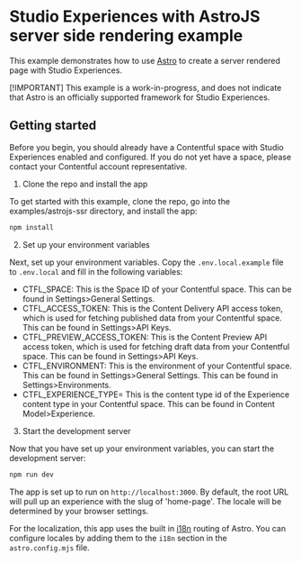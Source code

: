 # Studio Experiences with AstroJS server side rendering example

This example demonstrates how to use [Astro](https://astro.build/) to create a server rendered page with Studio Experiences.

[!IMPORTANT]
This example is a work-in-progress, and does not indicate that Astro is an officially supported framework for Studio Experiences. 

## Getting started

Before you begin, you should already have a Contentful space with Studio Experiences enabled and configured. If you do not yet have a space, please contact your Contentful account representative.

1. Clone the repo and install the app

To get started with this example, clone the repo, go into the examples/astrojs-ssr directory, and install the app:

```bash
npm install
```

2. Set up your environment variables

Next, set up your environment variables. Copy the `.env.local.example` file to `.env.local` and fill in the following variables:

- CTFL_SPACE: This is the Space ID of your Contentful space. This can be found in Settings>General Settings.
- CTFL_ACCESS_TOKEN: This is the Content Delivery API access token, which is used for fetching published data from your Contentful space. This can be found in Settings>API Keys.
- CTFL_PREVIEW_ACCESS_TOKEN: This is the Content Preview API access token, which is used for fetching draft data from your Contentful space. This can be found in Settings>API Keys.
- CTFL_ENVIRONMENT: This is the environment of your Contentful space. This can be found in Settings>General Settings. This can be found in Settings>Environments.
- CTFL_EXPERIENCE_TYPE= This is the content type id of the Experience content type in your Contentful space. This can be found in Content Model>Experience.

3. Start the development server

Now that you have set up your environment variables, you can start the development server:

```bash
npm run dev
```

The app is set up to run on `http://localhost:3000`. By default, the root URL will pull up an experience with the slug of 'home-page'. The locale will be determined by your browser settings.

For the localization, this app uses the built in [i18n](https://docs.astro.build/en/guides/internationalization/) routing of Astro. You can configure locales by adding them to the `i18n` section in the `astro.config.mjs` file.
